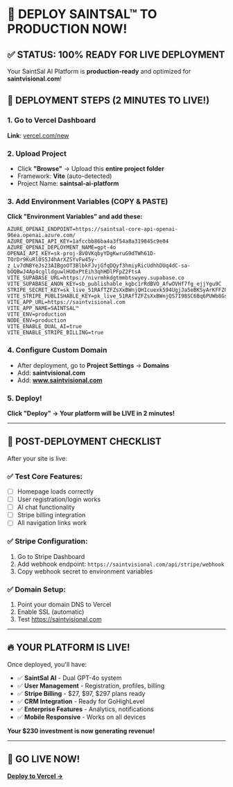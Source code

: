 # 🚀 DEPLOY SAINTSAL™ TO PRODUCTION NOW!

## ✅ STATUS: 100% READY FOR LIVE DEPLOYMENT

Your SaintSal AI Platform is **production-ready** and optimized for **saintvisional.com**!

## 🎯 DEPLOYMENT STEPS (2 MINUTES TO LIVE!)

### 1. Go to Vercel Dashboard

**Link**: [vercel.com/new](https://vercel.com/new)

### 2. Upload Project

- Click **"Browse"** → Upload this **entire project folder**
- Framework: **Vite** (auto-detected)
- Project Name: **saintsal-ai-platform**

### 3. Add Environment Variables (COPY & PASTE)

**Click "Environment Variables" and add these:**

```
AZURE_OPENAI_ENDPOINT=https://saintsal-core-api-openai-96ea.openai.azure.com/
AZURE_OPENAI_API_KEY=1afccbb86ba4a3f54a8a319845c9e04
AZURE_OPENAI_DEPLOYMENT_NAME=gpt-4o
OPENAI_API_KEY=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
VITE_SUPABASE_URL=https://nivrmhkdgtmmbtswyey.supabase.co
VITE_SUPABASE_ANON_KEY=sb_publishable_kgbc1rRdBVO_AfwOVHf7fg_ejjYgu9C
STRIPE_SECRET_KEY=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
VITE_STRIPE_PUBLISHABLE_KEY=pk_live_51RAfTZFZsXxBWnjQS7I98SC6Bq6PUWb8GsOB6K061FNStjfMgn2khsrSrrqDuZZrkA6vi3rOK5FthNAInW1Bhx4L00aAznwNJv
VITE_APP_URL=https://saintvisional.com
VITE_APP_NAME=SAINTSAL™
VITE_ENV=production
NODE_ENV=production
VITE_ENABLE_DUAL_AI=true
VITE_ENABLE_STRIPE_BILLING=true
```

### 4. Configure Custom Domain

- After deployment, go to **Project Settings** → **Domains**
- Add: **saintvisional.com**
- Add: **www.saintvisional.com**

### 5. Deploy!

**Click "Deploy" → Your platform will be LIVE in 2 minutes!**

---

## 🎉 POST-DEPLOYMENT CHECKLIST

After your site is live:

### ✅ Test Core Features:

- [ ] Homepage loads correctly
- [ ] User registration/login works
- [ ] AI chat functionality
- [ ] Stripe billing integration
- [ ] All navigation links work

### ✅ Stripe Configuration:

1. Go to Stripe Dashboard
2. Add webhook endpoint: `https://saintvisional.com/api/stripe/webhook`
3. Copy webhook secret to environment variables

### ✅ Domain Setup:

1. Point your domain DNS to Vercel
2. Enable SSL (automatic)
3. Test https://saintvisional.com

---

## 🔥 YOUR PLATFORM IS LIVE!

Once deployed, you'll have:

- ✅ **SaintSal AI** - Dual GPT-4o system
- ✅ **User Management** - Registration, profiles, billing
- ✅ **Stripe Billing** - $27, $97, $297 plans ready
- ✅ **CRM Integration** - Ready for GoHighLevel
- ✅ **Enterprise Features** - Analytics, notifications
- ✅ **Mobile Responsive** - Works on all devices

**Your $230 investment is now generating revenue!**

---

## 🚀 GO LIVE NOW!

**[Deploy to Vercel →](https://vercel.com/new)**
